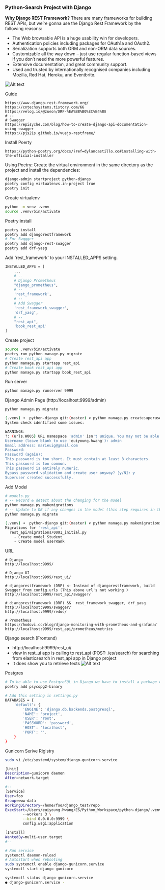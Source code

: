### Python-Search Project with Django

__Why Django REST Framework?__
There are many frameworks for building REST APIs, but we’re gonna use the Django Rest Framework by the following reasons:
- The Web browsable API is a huge usability win for developers.
- Authentication policies including packages for OAuth1a and OAuth2.
- Serialization supports both ORM and non-ORM data sources.
- Customizable all the way down – just use regular function-based views if you don’t need the more powerful features.
- Extensive documentation, and great community support.
- Used and trusted by internationally recognised companies including Mozilla, Red Hat, Heroku, and Eventbrite.

![Alt text](./screenshots/Django-RESTAPI-Architecture.png)

Guide
```
https://www.django-rest-framework.org/
https://cntechsystems.tistory.com/66
https://velog.io/@zueon/DRF-%EA%B8%B0%EC%B4%88
# --
# Swagger
https://episyche.com/blog/how-to-create-django-api-documentation-using-swagger
https://pjs21s.github.io/vuejs-restframe/
```


Install Poerty
```
https://python-poetry.org/docs/?ref=dylancastillo.co#installing-with-the-official-installer
```

Using Poetry: Create the virtual environment in the same directory as the project and install the dependencies:
```bash
django-admin startproject python-django
poetry config virtualenvs.in-project true
poetry init
```


Create virtualenv
```bash
python -m venv .venv
source .venv/bin/activate
```


Poetry install
```bash
poetry install
poetry add djangorestframework
# For Swqgger
poetry add django-rest-swagger
poetry add drf-yasg
```

Add 'rest_framework' to your INSTALLED_APPS setting.
```bash
INSTALLED_APPS = [
    ...
    # --
    # Django Prometheus
    "django_prometheus",
    # --
    'rest_framework',
    # --
    # Add Swagger
    'rest_framework_swagger',
    'drf_yasg',
    # --
    "rest_api",
    'book_rest_api'		 
]
```

Create project
```bash
source .venv/bin/activate
poetry run python manage.py migrate 
# Create rest_api app
python manage.py startapp rest_api
# Create book rest_api app
python manage.py startapp book_rest_api
```

Run server
```bash
python manage.py runserver 9999
```

Django Admin Page (http://localhost:9999/admin)
```bash
python manage.py migrate

(.venv) ➜  python-django git:(master) ✗ python manage.py createsuperuser
System check identified some issues:

WARNINGS:
?: (urls.W005) URL namespace 'admin' isn't unique. You may not be able to reverse all URLs in this namespace
Username (leave blank to use 'euiyoung.hwang'): admin
Email address: marieuig@gmail.com
Password: 
Password (again): 
This password is too short. It must contain at least 8 characters.
This password is too common.
This password is entirely numeric.
Bypass password validation and create user anyway? [y/N]: y
Superuser created successfully.
```

Add Model
```bash
# models.py
# -- Record & detect about the changing for the model
python manage.py makemigrations
# -- Update to DB if any changes in the model (this step requires in the Django)
python manage.py migrate

(.venv) ➜  python-django git:(master) ✗ python manage.py makemigrations
Migrations for 'rest_api':
  rest_api/migrations/0001_initial.py
    - Create model Student
    - Create model userRank
```


URL
```http
# Django
http://localhost:9999/

# Django UI
http://localhost:9999/rest_ui/

# djangorestframework (DRF) <- Instead of djangorestframework, build Swagger from config.urls (This above url's not working )
http://localhost:9999/rest_api/swagger/

# djangorestframework (DRF) &&  rest_framework_swagger, drf_yasg
http://localhost:9999/swagger/
http://localhost:9999/redoc/

# Prometheus
https://hodovi.cc/blog/django-monitoring-with-prometheus-and-grafana/
http://localhost:9999/rest_api/prometheus/metrics
```

Django search (Frontend)
- http://localhost:9999/rest_ui/
- view in rest_ui app is calling to rest_api (POST: /es/search) for searching from elasticsearch in rest_api app in Django project
- It does show you to retrieve texts
![Alt text](./screenshots/Django-RESTAPI-Architecture.png)

Postgres
```bash
# To be able to use PostgreSQL in Django we have to install a package called psycopg2.
poetry add psycopg2-binary

# Add this setting in settings.py
DATABASES = {
    'default': {
        'ENGINE': 'django.db.backends.postgresql',
        'NAME': 'project',
        'USER': 'root',
        'PASSWORD': 'password',
        'HOST': 'localhost',
        'PORT': '',
    }
}
```

Gunicorn Serive Rigistry
```bash
sudo vi /etc/systemd/system/django-gunicorn.service

[Unit]
Description=gunicorn daemon
After=network.target

#--
[Service]
User=foo
Group=www-data
WorkingDirectory=/home/foo/django_test/repo
ExecStart=/Users/euiyoung.hwang/ES/Python_Workspace/python-django/.venv/bin/gunicorn \
        --workers 3 \
        --bind 0.0.0.0:9999 \
        config.wsgi:application

[Install]
WantedBy=multi-user.target
#--

# Run service
systemctl daemon-reload
# Autostart when rebooting
sudo systemctl enable django-gunicorn.service
systemctl start django-gunicorn

systemctl status django-gunicorn.service
● django-gunicorn.service - 
```